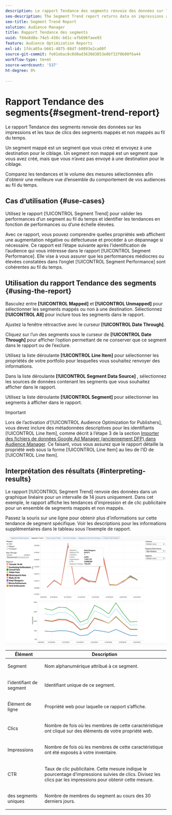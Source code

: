 ```yaml
---
description: Le rapport Tendance des segments renvoie des données sur les impressions et les taux de clics des segments mappés et non mappés au fil du temps. Un segment mappé est un segment que vous créez et envoyez à une destination pour le ciblage. Un segment non mappé est un segment que vous avez créé, mais que vous n’avez pas envoyé à une destination pour le ciblage. Comparez les tendances et le volume des mesures sélectionnées afin d’obtenir une meilleure vue d’ensemble du comportement de vos audiences au fil du temps.
seo-description: The Segment Trend report returns data on impressions and click-through rates of mapped and unmapped segments over time. A mapped segment is a segment you create and send to a destination for targeting. An unmapped segment is a segment that you've created but have not sent to a destination for targeting. Compare trends and volume for your selected metrics to get a better picture of how your audiences behave over time.
seo-title: Segment Trend Report
solution: Audience Manager
title: Rapport Tendance des segments
uuid: f84e8d0a-74e5-430c-b61c-efb696faee93
feature: Audience Optimization Reports
exl-id: 1fdca05a-b661-4875-88d7-b0893e2ca08f
source-git-commit: fe01ebac8c0d0ad3630d3853e0bf32f0b00f6a44
workflow-type: tm+mt
source-wordcount: '537'
ht-degree: 0%

---
```


# Rapport Tendance des segments{#segment-trend-report}

Le rapport Tendance des segments renvoie des données sur les impressions et les taux de clics des segments mappés et non mappés au fil du temps.

Un segment mappé est un segment que vous créez et envoyez à une destination pour le ciblage. Un segment non mappé est un segment que vous avez créé, mais que vous n’avez pas envoyé à une destination pour le ciblage.

Comparez les tendances et le volume des mesures sélectionnées afin d’obtenir une meilleure vue d’ensemble du comportement de vos audiences au fil du temps.

## Cas d’utilisation {#use-cases}

Utilisez le rapport [!UICONTROL Segment Trend] pour valider les performances d’un segment au fil du temps et identifier les tendances en fonction de performances ou d’une échelle élevées.

Avec ce rapport, vous pouvez comprendre quelles propriétés web affichent une augmentation négative ou défectueuse et procéder à un dépannage si nécessaire. Ce rapport est l’étape suivante après l’identification de l’audience qui vous intéresse dans le rapport [!UICONTROL Segment Performance]. Elle vise à vous assurer que les performances médiocres ou élevées constatées dans l’onglet [!UICONTROL Segment Performance] sont cohérentes au fil du temps.

## Utilisation du rapport Tendance des segments {#using-the-report}

Basculez entre **[!UICONTROL Mapped]** et **[!UICONTROL Unmapped]** pour sélectionner les segments mappés ou non à une destination. Sélectionnez **[!UICONTROL All]** pour inclure tous les segments dans le rapport.

Ajustez la fenêtre rétroactive avec le curseur **[!UICONTROL Date Through]**.

Cliquez sur l’un des segments sous le curseur de **[!UICONTROL Date Through]** pour afficher l’option permettant de ne conserver que ce segment dans le rapport ou de l’exclure.

Utilisez la liste déroulante **[!UICONTROL Line Item]** pour sélectionner les propriétés de votre portfolio pour lesquelles vous souhaitez renvoyer des informations.

Dans la liste déroulante **[!UICONTROL Segment Data Source]** , sélectionnez les sources de données contenant les segments que vous souhaitez afficher dans le rapport.

Utilisez la liste déroulante **[!UICONTROL Segment]** pour sélectionner les segments à afficher dans le rapport.

>[!IMPORTANT]
>
>Lors de l’activation d’[!UICONTROL Audience Optimization for Publishers], vous devez inclure des métadonnées descriptives pour les identifiants [!UICONTROL Line Item], comme décrit à l’étape 3 de la section [Importer des fichiers de données Google Ad Manager (anciennement DFP) dans Audience Manager](../../../reporting/audience-optimization-reports/aor-publishers/import-dfp.md). Ce faisant, vous vous assurez que le rapport détaille la propriété web sous la forme [!UICONTROL Line Item] au lieu de l’ID de [!UICONTROL Line Item].

## Interprétation des résultats {#interpreting-results}

Le rapport [!UICONTROL Segment Trend] renvoie des données dans un graphique linéaire pour un intervalle de 14 jours uniquement. Dans cet exemple, le rapport affiche les tendances d’impression et de clic publicitaire pour un ensemble de segments mappés et non mappés.

Passez la souris sur une ligne pour obtenir plus d’informations sur cette tendance de segment spécifique. Voir les descriptions pour les informations supplémentaires dans le tableau sous l’exemple de rapport.

![](assets/publisher_segment_trend.png)

<table id="table_AFE2540583C34835B04584693ADFD26A"> 
 <thead> 
  <tr> 
   <th colname="col1" class="entry"> Élément </th> 
   <th colname="col2" class="entry"> Description </th> 
  </tr>
 </thead>
 <tbody> 
  <tr> 
   <td colname="col1"> <p><span class="wintitle"> Segment </span> </p> </td> 
   <td colname="col2"> <p>Nom alphanumérique attribué à ce segment. </p> </td> 
  </tr> 
  <tr> 
   <td colname="col1"> <p><span class="wintitle"> l’identifiant de segment </span> </p> </td> 
   <td colname="col2"> <p>Identifiant unique de ce segment. </p> </td> 
  </tr> 
  <tr> 
   <td colname="col1"> <p><span class="wintitle"> Élément de ligne </span> </p> </td> 
   <td colname="col2"> <p>Propriété web pour laquelle ce rapport s’affiche. </p> </td> 
  </tr> 
  <tr> 
   <td colname="col1"> <p><span class="wintitle"> Clics</span> </p> </td> 
   <td colname="col2"> <p>Nombre de fois où les membres de cette caractéristique ont cliqué sur des éléments de votre propriété web. </p> </td> 
  </tr> 
  <tr> 
   <td colname="col1"> <p><span class="wintitle"> Impressions</span> </p> </td> 
   <td colname="col2"> <p>Nombre de fois où les membres de cette caractéristique ont été exposés à votre inventaire. </p> </td> 
  </tr> 
  <tr> 
   <td colname="col1"> <p><span class="wintitle"> CTR</span> </p> </td> 
   <td colname="col2"> <p>Taux de clic publicitaire. Cette mesure indique le pourcentage d’impressions suivies de clics. Divisez les clics par les impressions pour obtenir cette mesure. </p> </td> 
  </tr> 
  <tr> 
   <td colname="col1"> <p><span class="wintitle"> des segments uniques</span> </p> </td> 
   <td colname="col2"> <p>Nombre de membres du segment au cours des 30 derniers jours. </p> </td> 
  </tr> 
 </tbody> 
</table>
